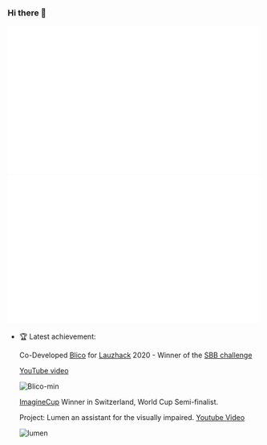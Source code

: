 ### Hi there 👋

![](https://github.com/tripincloud/github-stats/blob/master/generated/overview.svg)
![](https://github.com/tripincloud/github-stats/blob/master/generated/languages.svg)

- :trophy: Latest achievement:

  Co-Developed [Blico](https://github.com/nodiz/Blico) for [Lauzhack](https://lauzhack.com/) 2020 - Winner of the [SBB challenge](https://devpost.com/software/blinddetector)
  
  [YouTube video](https://www.youtube.com/watch?v=M2HeJXddtcc)
  
  <img src="Blico-min.gif" alt="Blico-min" style="width: 640px;"/>
  
  [ImagineCup](https://imaginecup.microsoft.com/en-us/Events) Winner in Switzerland, World Cup Semi-finalist.
  
  Project: Lumen an assistant for the visually impaired.
  [Youtube Video](https://www.youtube.com/watch?v=dF65xZh1xRg)
  
  <img src="lumen.png" alt="lumen" style="width: 640px;"/>

<!--
**tripincloud/tripincloud** is a ✨ _special_ ✨ repository because its `README.md` (this file) appears on your GitHub profile.
